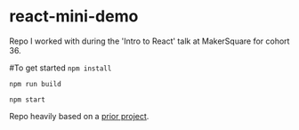 # react-mini-demo
Repo I worked with during the 'Intro to React' talk at MakerSquare for cohort 36.

#To get started
`npm install`

`npm run build`

`npm start`


Repo heavily based on a  [prior project](https://github.com/Nathan-Schwartz/recip-eat).
